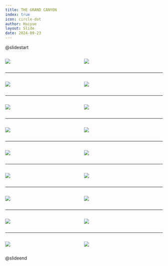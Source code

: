 ```yaml
---
title: THE GRAND CANYON
index: true
icon: circle-dot
author: Haiyue
layout: Slide
date: 2024-09-23
---
```

 
@slidestart

<div style="display:flex">
<div style="flex:1">

![](/reading/english/Level-N/THE%20GRAND%20CANYON/001.webp)
</div>
<div style="flex:1">

![](/reading/english/Level-N/THE%20GRAND%20CANYON/002.webp)
</div>
</div>

---

<div style="display:flex">
<div style="flex:1">

![](/reading/english/Level-N/THE%20GRAND%20CANYON/003.webp)
</div>
<div style="flex:1">

![](/reading/english/Level-N/THE%20GRAND%20CANYON/004.webp)
</div>
</div>

---

<div style="display:flex">
<div style="flex:1">

![](/reading/english/Level-N/THE%20GRAND%20CANYON/005.webp)
</div>
<div style="flex:1">

![](/reading/english/Level-N/THE%20GRAND%20CANYON/006.webp)
</div>
</div>

---

<div style="display:flex">
<div style="flex:1">

![](/reading/english/Level-N/THE%20GRAND%20CANYON/007.webp)
</div>
<div style="flex:1">

![](/reading/english/Level-N/THE%20GRAND%20CANYON/008.webp)
</div>
</div>

---

<div style="display:flex">
<div style="flex:1">

![](/reading/english/Level-N/THE%20GRAND%20CANYON/009.webp)
</div>
<div style="flex:1">

![](/reading/english/Level-N/THE%20GRAND%20CANYON/010.webp)
</div>
</div>

---

<div style="display:flex">
<div style="flex:1">

![](/reading/english/Level-N/THE%20GRAND%20CANYON/011.webp)
</div>
<div style="flex:1">

![](/reading/english/Level-N/THE%20GRAND%20CANYON/012.webp)
</div>
</div>

---

<div style="display:flex">
<div style="flex:1">

![](/reading/english/Level-N/THE%20GRAND%20CANYON/013.webp)
</div>
<div style="flex:1">

![](/reading/english/Level-N/THE%20GRAND%20CANYON/014.webp)
</div>
</div>

---

<div style="display:flex">
<div style="flex:1">

![](/reading/english/Level-N/THE%20GRAND%20CANYON/015.webp)
</div>
<div style="flex:1">

![](/reading/english/Level-N/THE%20GRAND%20CANYON/016.webp)
</div>
</div>

---

<div style="display:flex">
<div style="flex:1">

![](/reading/english/Level-N/THE%20GRAND%20CANYON/017.webp)
</div>
<div style="flex:1">

![](/reading/english/Level-N/THE%20GRAND%20CANYON/018.webp)
</div>
</div>

@slideend